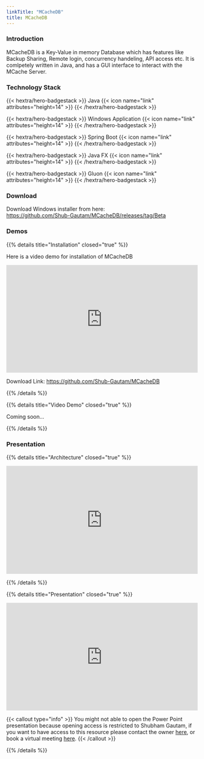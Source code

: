 ```yaml
---
linkTitle: "MCacheDB"
title: MCacheDB
---
```


### Introduction

MCacheDB is a Key-Value in memory Database which has features like Backup Sharing, Remote login, concurrency handeling, API access etc. It is comlpetely written in Java, and has a GUI interface to interact with the MCache Server.

### Technology Stack

{{< hextra/hero-badgestack >}}
  <span>Java</span>
  {{< icon name="link" attributes="height=14" >}}
{{< /hextra/hero-badgestack >}}

{{< hextra/hero-badgestack  >}}
  <span>Windows Application</span>
  {{< icon name="link" attributes="height=14" >}}
{{< /hextra/hero-badgestack >}}

{{< hextra/hero-badgestack  >}}
  <span>Spring Boot</span>
  {{< icon name="link" attributes="height=14" >}}
{{< /hextra/hero-badgestack >}}

{{< hextra/hero-badgestack  >}}
  <span>Java FX</span>
  {{< icon name="link" attributes="height=14" >}}
{{< /hextra/hero-badgestack >}}

{{< hextra/hero-badgestack  >}}
  <span>Gluon</span>
  {{< icon name="link" attributes="height=14" >}}
{{< /hextra/hero-badgestack >}}


### Download

Download Windows installer from here:<br>
https://github.com/Shub-Gautam/MCacheDB/releases/tag/Beta


### Demos

{{% details title="Installation" closed="true" %}}

Here is a video demo for installation of MCacheDB

<div style="position: relative; padding-bottom: 56.25%; height: 0; overflow: hidden;">
  <iframe allow="accelerometer; autoplay; clipboard-write; encrypted-media; gyroscope; picture-in-picture; web-share" allowfullscreen="allowfullscreen" loading="eager" referrerpolicy="strict-origin-when-cross-origin" src="https://drive.google.com/file/d/1OWwgwel4SXJA76nCcYi-D_0YZdsxIVhN/preview" style="position: absolute; top: 0; left: 0; width: 100%; height: 100%; border:0;" title="YouTube video"
  ></iframe>
</div>

Download Link: https://github.com/Shub-Gautam/MCacheDB 

{{% /details %}}

{{% details title="Video Demo" closed="true" %}}

Coming soon...


{{% /details %}}

### Presentation

{{% details title="Architecture" closed="true" %}}

<div style="position: relative; padding-bottom: 56.25%; height: 0; overflow: hidden;">
  <iframe allow="accelerometer; autoplay; clipboard-write; encrypted-media; gyroscope; picture-in-picture; web-share" allowfullscreen="allowfullscreen" loading="eager" referrerpolicy="strict-origin-when-cross-origin" src="https://drive.google.com/file/d/1IaS-8K-vNj2d844Ou3KUqfBfZ8GLstCg/preview" style="position: absolute; top: 0; left: 0; width: 100%; height: 100%; border:0;" title="YouTube video"
  ></iframe>
</div>

{{% /details %}}

{{% details title="Presentation" closed="true" %}}


<div style="position: relative; padding-bottom: 56.25%; height: 0; overflow: hidden;">
  <iframe allow="accelerometer; autoplay; clipboard-write; encrypted-media; gyroscope; picture-in-picture; web-share" allowfullscreen="allowfullscreen" loading="eager" referrerpolicy="strict-origin-when-cross-origin" src="https://docs.google.com/presentation/d/1o2tgwng9TNAhydZugp7bGiKq1MfwIvwv/preview" style="position: absolute; top: 0; left: 0; width: 100%; height: 100%; border:0;" title="YouTube video"
  ></iframe>
</div>

{{< callout type="info" >}}
  You might not able to open the Power Point presentation because opening access is restricted to Shubham Gautam, if you want to have access to this resource please contact the owner <a href="/about-me">here</a>, or book a virtual meeting <a href="https://calendly.com/skgautam393/30min">here</a>.
{{< /callout >}}


{{% /details %}}

